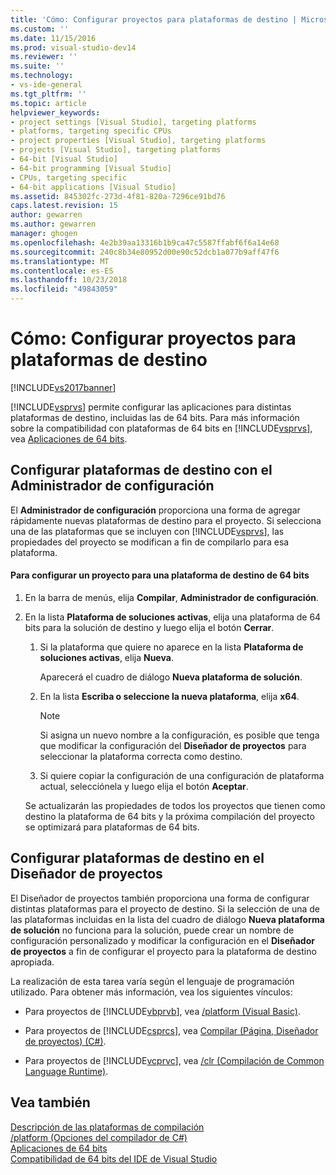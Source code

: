 ```yaml
---
title: 'Cómo: Configurar proyectos para plataformas de destino | Microsoft Docs'
ms.custom: ''
ms.date: 11/15/2016
ms.prod: visual-studio-dev14
ms.reviewer: ''
ms.suite: ''
ms.technology:
- vs-ide-general
ms.tgt_pltfrm: ''
ms.topic: article
helpviewer_keywords:
- project settings [Visual Studio], targeting platforms
- platforms, targeting specific CPUs
- project properties [Visual Studio], targeting platforms
- projects [Visual Studio], targeting platforms
- 64-bit [Visual Studio]
- 64-bit programming [Visual Studio]
- CPUs, targeting specific
- 64-bit applications [Visual Studio]
ms.assetid: 845302fc-273d-4f81-820a-7296ce91bd76
caps.latest.revision: 15
author: gewarren
ms.author: gewarren
manager: ghogen
ms.openlocfilehash: 4e2b39aa13316b1b9ca47c5587ffabf6f6a14e68
ms.sourcegitcommit: 240c8b34e80952d00e90c52dcb1a077b9aff47f6
ms.translationtype: MT
ms.contentlocale: es-ES
ms.lasthandoff: 10/23/2018
ms.locfileid: "49843059"
---
```

# <a name="how-to-configure-projects-to-target-platforms"></a>Cómo: Configurar proyectos para plataformas de destino
[!INCLUDE[vs2017banner](../includes/vs2017banner.md)]

[!INCLUDE[vsprvs](../includes/vsprvs-md.md)] permite configurar las aplicaciones para distintas plataformas de destino, incluidas las de 64 bits. Para más información sobre la compatibilidad con plataformas de 64 bits en [!INCLUDE[vsprvs](../includes/vsprvs-md.md)], vea [Aplicaciones de 64 bits](http://msdn.microsoft.com/library/fd4026bc-2c3d-4b27-86dc-ec5e96018181).  
  
## <a name="targeting-platforms-with-the-configuration-manager"></a>Configurar plataformas de destino con el Administrador de configuración  
 El **Administrador de configuración** proporciona una forma de agregar rápidamente nuevas plataformas de destino para el proyecto. Si selecciona una de las plataformas que se incluyen con [!INCLUDE[vsprvs](../includes/vsprvs-md.md)], las propiedades del proyecto se modifican a fin de compilarlo para esa plataforma.  
  
#### <a name="to-configure-a-project-to-target-a-64-bit-platform"></a>Para configurar un proyecto para una plataforma de destino de 64 bits  
  
1. En la barra de menús, elija **Compilar**, **Administrador de configuración**.  
  
2. En la lista **Plataforma de soluciones activas**, elija una plataforma de 64 bits para la solución de destino y luego elija el botón **Cerrar**.  
  
   1.  Si la plataforma que quiere no aparece en la lista **Plataforma de soluciones activas**, elija **Nueva**.  
  
        Aparecerá el cuadro de diálogo **Nueva plataforma de solución**.  
  
   2.  En la lista **Escriba o seleccione la nueva plataforma**, elija **x64**.  
  
       > [!NOTE]
       >  Si asigna un nuevo nombre a la configuración, es posible que tenga que modificar la configuración del **Diseñador de proyectos** para seleccionar la plataforma correcta como destino.  
  
   3.  Si quiere copiar la configuración de una configuración de plataforma actual, selecciónela y luego elija el botón **Aceptar**.  
  
   Se actualizarán las propiedades de todos los proyectos que tienen como destino la plataforma de 64 bits y la próxima compilación del proyecto se optimizará para plataformas de 64 bits.  
  
## <a name="targeting-platforms-in-the-project-designer"></a>Configurar plataformas de destino en el Diseñador de proyectos  
 El Diseñador de proyectos también proporciona una forma de configurar distintas plataformas para el proyecto de destino. Si la selección de una de las plataformas incluidas en la lista del cuadro de diálogo **Nueva plataforma de solución** no funciona para la solución, puede crear un nombre de configuración personalizado y modificar la configuración en el **Diseñador de proyectos** a fin de configurar el proyecto para la plataforma de destino apropiada.  
  
 La realización de esta tarea varía según el lenguaje de programación utilizado. Para obtener más información, vea los siguientes vínculos:  
  
-   Para proyectos de [!INCLUDE[vbprvb](../includes/vbprvb-md.md)], vea [/platform (Visual Basic)](http://msdn.microsoft.com/library/f9bc61e6-e854-4ae1-87b9-d6244de23fd1).  
  
-   Para proyectos de [!INCLUDE[csprcs](../includes/csprcs-md.md)], vea [Compilar (Página, Diseñador de proyectos) (C#)](../ide/reference/build-page-project-designer-csharp.md).  
  
-   Para proyectos de [!INCLUDE[vcprvc](../includes/vcprvc-md.md)], vea [/clr (Compilación de Common Language Runtime)](http://msdn.microsoft.com/library/fec5a8c0-40ec-484c-a213-8dec918c1d6c).  
  
## <a name="see-also"></a>Vea también  
 [Descripción de las plataformas de compilación](../ide/understanding-build-platforms.md)   
 [/platform (Opciones del compilador de C#)](http://msdn.microsoft.com/library/c290ff5e-47f4-4a85-9bb3-9c2525b0be04)   
 [Aplicaciones de 64 bits](http://msdn.microsoft.com/library/fd4026bc-2c3d-4b27-86dc-ec5e96018181)   
 [Compatibilidad de 64 bits del IDE de Visual Studio](../ide/visual-studio-ide-64-bit-support.md)



